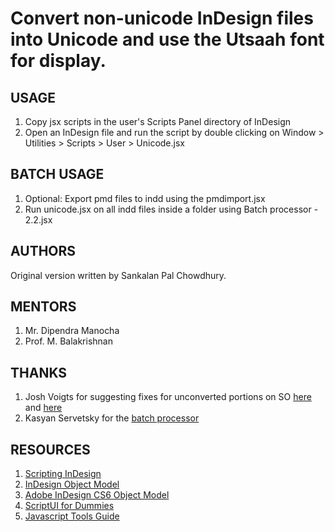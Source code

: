 # Convert non-unicode InDesign files into Unicode and use the Utsaah font for display. 

## USAGE
1. Copy jsx scripts in the user's Scripts Panel directory of InDesign
2. Open an InDesign file and run the script by double clicking on Window > Utilities > Scripts > User > Unicode.jsx 

## BATCH USAGE
1. Optional: Export pmd files to indd using the pmdimport.jsx
2. Run unicode.jsx on all indd files inside a folder using Batch processor - 2.2.jsx

## AUTHORS
Original version written by Sankalan Pal Chowdhury. 

## MENTORS
1. Mr. Dipendra Manocha
2. Prof. M. Balakrishnan

## THANKS
1. Josh Voigts for suggesting fixes for unconverted portions on SO [here](https://stackoverflow.com/questions/49429634/indesign-text-modification-script-skips-content) and [here](https://stackoverflow.com/questions/49320918/indesign-text-modification-script-skips-paragraphs)
2. Kasyan Servetsky for the [batch processor](https://forums.adobe.com/message/10286549#10286549)

## RESOURCES
1. [Scripting InDesign](http://cssdk.s3-website-us-east-1.amazonaws.com/sdk/1.0/docs/WebHelp/app_notes/id_scripting.htm)
2. [InDesign Object Model](http://cssdk.s3-website-us-east-1.amazonaws.com/sdk/1.0/docs/WebHelp/app_notes/id_obj_model.htm)
3. [Adobe InDesign CS6 Object Model](http://jongware.mit.edu/idcs6js/)
3. [ScriptUI for Dummies](http://www.kahrel.plus.com/indesign/scriptui.html)
4. [Javascript Tools Guide](http://www.adobe.com/content/dam/acom/en/devnet/scripting/pdfs/javascript_tools_guide.pdf)
